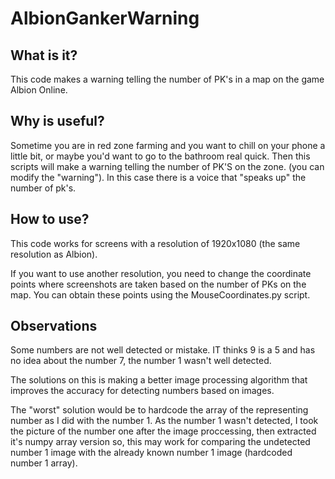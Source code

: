 # AlbionGankerWarning

## What is it?

This code makes a warning telling the number of PK's in a map on the game Albion Online.


## Why is useful?

Sometime you are in red zone farming and you want to chill on your phone a little bit, or maybe you'd want to go to the bathroom real quick. Then this scripts will make a warning telling the number of PK'S on the zone. (you can modify the "warning"). In this case there is a voice that "speaks up" the number of pk's.

## How to use?

This code works for screens with a resolution of 1920x1080 (the same resolution as Albion).

If you want to use another resolution, you need to change the coordinate points where screenshots are taken based on the number of PKs on the map. You can obtain these points using the MouseCoordinates.py script.


## Observations

Some numbers are not well detected or mistake. IT thinks 9 is a 5 and has no idea about the number 7, the number 1 wasn't well detected.

The solutions on this is making a better image processing algorithm that improves the accuracy for detecting numbers based on images.

The "worst" solution would be to hardcode the array of the representing number as I did with the number 1. As the number 1 wasn't detected, I took the picture of the number one after the image proccessing, then extracted it's numpy array version so, this may work for comparing the undetected number 1 image with the already known number 1 image (hardcoded number 1 array).
